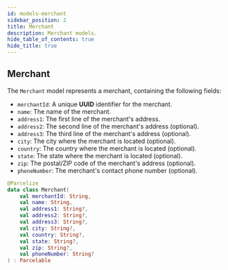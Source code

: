 ```yaml
---
id: models-merchant
sidebar_position: 2
title: Merchant
description: Merchant models.
hide_table_of_contents: true
hide_title: true
---
```


## Merchant

The `Merchant` model represents a merchant, containing the following fields:

- `merchantId`: A unique **UUID** identifier for the merchant.
- `name`: The name of the merchant.
- `address1`: The first line of the merchant's address.
- `address2`: The second line of the merchant's address (optional).
- `address3`: The third line of the merchant's address (optional).
- `city`: The city where the merchant is located (optional).
- `country`: The country where the merchant is located (optional).
- `state`: The state where the merchant is located (optional).
- `zip`: The postal/ZIP code of the merchant's address (optional).
- `phoneNumber`: The merchant's contact phone number (optional).

```kotlin
@Parcelize
data class Merchant(
    val merchantId: String,
    val name: String,
    val address1: String?,
    val address2: String?,
    val address3: String?,
    val city: String?,
    val country: String?,
    val state: String?,
    val zip: String?,
    val phoneNumber: String?
) : Parcelable
```
